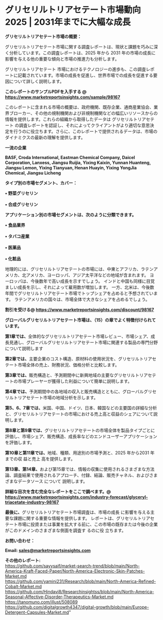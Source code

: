 # グリセリルトリアセテート市場動向2025 | 2031年までに大幅な成長

<strong><b>グリセリルトリアセテート市場の概要：</b></strong>

グリセリルトリアセテート市場に関する調査レポートは、現状と課題を巧みに深く分析しています。この調査レポートは、2025 年から 2031 年の市場の成長に影響を与える他の重要な傾向と市場の推進力も分析します。

グリセリルトリアセテート 市場におけるテクノロジーの進歩も、この調査レポートに記載されています。市場の成長を促進し、世界市場での成長を促進する要因について詳しく説明します。

<strong>このレポートのサンプルPDFを入手する @ <a href=https://www.marketreportsinsights.com/sample/98167>https://www.marketreportsinsights.com/sample/98167</a></strong>

このレポートに含まれる市場の概要は、政府機関、既存企業、通商産業協会、業界ブローカー、その他の規制機関および非規制機関などの幅広いリソースからの情報を提供します。これらの組織から取得したデータは グリセリルトリアセテート の調査レポートを認証し、それによってクライアントがより適切な意思決定を行うのに役立ちます。さらに、このレポートで提供されるデータは、市場のダイナミクスの最新の理解を提供します。

<strong>一流の企業</strong>

<strong><b>BASF, Croda International, Eastman Chemical Company, Daicel Corporation, Lanxess, Jiangsu Ruijia, Yixing Kaixin, Yunnan Huanteng, Jiangsu Lemon, Yixing Tianyuan, Henan Huayin, Yixing YongJia Chemical, Jiangsu Licheng</b></strong>

<strong><b>タイプ別の市場セグメント、カバー：</b></strong>

<strong>• 野菜グリセリン<br><br>• 合成グリセリン</strong>

<strong><b>アプリケーション別の市場セグメントは、次のように分類できます。</b></strong>

<strong>• 食品業界<br><br>• タバコ産業<br><br>• 医薬品<br><br>• 化粧品</strong>

 地理的には、グリセリルトリアセテートの市場には、中東とアフリカ、ラテンアメリカ、北アメリカ、ヨーロッパ、アジア太平洋などの地域が含まれます。 ヨーロッパは、今後数年で高い成長を示すでしょう。 インドと中国も同様に目覚ましい成長を示し、それによって雇用数が増加します。 一方、北米は、今後数年間でグリセリルトリアセテート市場でトップシェアを占めると予想されています。 ラテンアメリカの国々は、市場全体で大きなシェアを占めるでしょう。

<strong>割引を受ける@ <a href=https://www.marketreportsinsights.com/discount/98167>https://www.marketreportsinsights.com/discount/98167</a></strong>

<strong><b>グローバルグリセリルトリアセテート市場は、（15）の章でよく特徴付けられています。</b></strong>

<strong><b>第</b></strong><strong><b>1章では、</b></strong>全体的なグリセリルトリアセテート市場レビュー、市場シェア、成長見通し、グローバルグリセリルトリアセテート市場に関連する製品の専門分野について説明します

<strong><b>第2章では、</b></strong>主要企業のコスト構造、原材料の使用状況を、グリセリルトリアセテート市場全体の売上、財務状況、価格分析と比較します。

<strong><b>第3章では、</b></strong>販売構造と、予測期間中に新興地域の主要なグリセリルトリアセテートの市場プレーヤーが獲得した利益について簡単に説明します。

<strong><b>第4章では、</b></strong>予測期間中の各地域の収入と販売構造とともに、グローバルグリセリルトリアセテート市場の地域分析を示します。

<strong><b>第5、6、7章では、</b></strong>米国、中国、ドイツ、日本、韓国などの主要国の詳細な分析と、グリセリルトリアセテートの市場における売上高と収益のシェアについて説明します。

<strong><b>第8章と第9章では、</b></strong>グリセリルトリアセテートの市場全体を製品タイプごとに評価し、市場シェア、販売構造、成長率などのエンドユーザーアプリケーションを評価します。

<strong><b>第10章と第11章では、</b></strong>地域、種類、用途別の市場予測と、2025 年から2031 年までの収 益と売上 高を提供します。

<strong><b>第13章、第14章、</b></strong>および第15章では、情報の収集に使用されるさまざまな方法論、調査結果で使用されるアプローチ、付録、結論、販売チャネル、およびさまざまなデータソース について 説明します。

<strong>詳細な目次を含む完全なレポートをここで調べます。@ <a href=https://www.marketreportsinsights.com/industry-forecast/glyceryl-triacetate-industry-98167>https://www.marketreportsinsights.com/industry-forecast/glyceryl-triacetate-industry-98167</a></strong>

<strong><b>最後に、</b></strong>グリセリルトリアセテート市場調査は、市場の成長 に影響を</a>与える主要な課題に関する重要な情報を提供します。 レポートは、グリセリルトリアセテート市場に投資または事業を拡大する前に、この市場の既存または今後の企業がこのドメインのさまざまな側面を調査す るのに役 立ちます。

<strong><b>お問い合わせ：</b></strong>

<strong>Email: </strong><a href=mailto:sales@marketreportsinsights.com><strong>sales@marketreportsinsights.com</strong></a>

<strong>その他のレポート:</strong>
<br>
<a href=https://github.com/sayysaif/market-search-trend/blob/main/North-America-Kraft-Faced-Paper/North-America-Electronic-Skin-Patches-Market.md>https://github.com/sayysaif/market-search-trend/blob/main/North-America-Kraft-Faced-Paper/North-America-Electronic-Skin-Patches-Market.md</a>
<br>
<a href=https://github.com/yamini231/Research/blob/main/North-America-Refined-Cobalt-Market.md>https://github.com/yamini231/Research/blob/main/North-America-Refined-Cobalt-Market.md</a>
<br>
<a href=https://github.com/Hindavi8/Researchinsightss/blob/main/North-America-Seasonal-Affective-Disorder-Therapeutics-Market.md>https://github.com/Hindavi8/Researchinsightss/blob/main/North-America-Seasonal-Affective-Disorder-Therapeutics-Market.md</a>
<br>
<a href=https://tanomuno.com/illust/508089>https://tanomuno.com/illust/508089</a>
<br>
<a href=https://github.com/digitalgrowth4347/digital-growth/blob/main/Europe-Detergent-Capsules-Market.md>https://github.com/digitalgrowth4347/digital-growth/blob/main/Europe-Detergent-Capsules-Market.md</a>"
